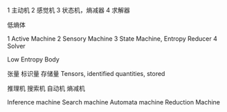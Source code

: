 1 主动机
2 感觉机
3 状态机，熵减器
4 求解器

低熵体

1 Active Machine 
2 Sensory Machine 
3 State Machine, Entropy Reducer 
4 Solver 

Low Entropy Body


张量 标识量 存储量
Tensors, identified quantities, stored 

推理机 搜索机 自动机 熵减机

Inference machine 
Search machine 
Automata machine 
Reduction Machine
